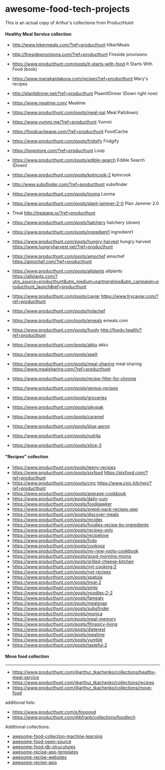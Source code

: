 # awesome-food-tech-projects

This is an actual copy of Arthur's collections from ProductHuint

#### Healthy Meal Service collection

- http://www.hikermeals.com/?ref=producthunt HikerMeals
- http://firesideprovisions.com/?ref=producthunt Fireside provisions
- https://www.producthunt.com/posts/it-starts-with-food It Starts With Food (book)
- https://www.mariakardakova.com/recipes?ref=producthunt Mary's recipes
- http://planitdinner.net/?ref=producthunt PlaanItDinner (Down right now)
- https://www.mealime.com/ Mealime
- https://www.producthunt.com/posts/meal-pal Meal Pal(down)
- https://www.yummi.me/?ref=producthunt Yummi
- https://foodcacheapp.com/?ref=producthunt FoodCache
- https://www.producthunt.com/posts/fridgify Fridgify
- https://loopstore.com/?ref=producthunt Loop
- https://www.producthunt.com/posts/edible-search Edible Search (Down)
- https://www.producthunt.com/posts/kptncook-2 kptncook
- http://www.subsfinder.com/?ref=producthunt subsfinder
- https://www.producthunt.com/posts/looma Looma
- https://www.producthunt.com/posts/plant-jammer-2-0 Plan Jammer 2.0
- Treat http://treatapp.io/?ref=producthunt
- https://www.producthunt.com/posts/hatchery hatchery (down)
- https://www.producthunt.com/posts/ingredient1 ingredient1
- https://www.producthunt.com/posts/hungry-harvest hungry harvest https://www.hungryharvest.net/?ref=producthunt
- https://www.producthunt.com/posts/amochef amochef https://amochef.com/?ref=producthunt
- https://www.producthunt.com/posts/allplants allplants https://allplants.com/?utm_source=producthunt&utm_medium=partnerships&utm_campaign=producthunt_launch&ref=producthunt
- https://www.producthunt.com/posts/caviar https://www.trycaviar.com/?ref=producthunt
- https://www.producthunt.com/posts/holachef
- https://www.producthunt.com/posts/emeals emeals.com
- https://www.producthunt.com/posts/foody http://foody.health/?ref=producthunt
- https://www.producthunt.com/posts/akku akku
- https://www.producthunt.com/posts/spelt
- https://www.producthunt.com/posts/meal-sharing meal sharing https://www.mealsharing.com/?ref=producthunt
- https://www.producthunt.com/posts/recipe-filter-for-chrome
- https://www.producthunt.com/posts/genius-recipes
- https://www.producthunt.com/posts/groceries
- https://www.producthunt.com/posts/pikypak
- https://www.producthunt.com/posts/caramel
- https://www.producthunt.com/posts/blue-apron

- https://www.producthunt.com/posts/nutrita

- https://www.producthunt.com/posts/slice-3


#### "Recipes" collection
- https://www.producthunt.com/posts/teeny-recipes
- https://www.producthunt.com/posts/pixfood https://pixfood.com/?ref=producthunt
- https://www.producthunt.com/posts/cinc https://www.cinc.kitchen/?ref=producthunt
- https://www.producthunt.com/posts/average-cookbook
- https://www.producthunt.com/posts/daily-yum
- https://www.producthunt.com/posts/foodgawker
- https://www.producthunt.com/posts/prepd-pack-recipes-app
- https://www.producthunt.com/posts/discover-meals
- https://www.producthunt.com/posts/recidex
- https://www.producthunt.com/posts/foodies-recipe-by-ingredients
- https://www.producthunt.com/posts/recipes-only
- https://www.producthunt.com/posts/recipelove
- https://www.producthunt.com/posts/fodo
- https://www.producthunt.com/posts/cookooz
- https://www.producthunt.com/posts/my-new-roots-cookbook
- https://www.producthunt.com/posts/good-morning-moms
- https://www.producthunt.com/posts/grilled-cheese-kitchen
- https://www.producthunt.com/posts/nyt-cooking-2
- https://www.producthunt.com/posts/not-recipes
- https://www.producthunt.com/posts/spatula
- https://www.producthunt.com/posts/treat-2
- https://www.producthunt.com/posts/pinto
- https://www.producthunt.com/posts/noodles-2-2
- https://www.producthunt.com/posts/famealy
- https://www.producthunt.com/posts/mealsnap
- https://www.producthunt.com/posts/subsfinder
- https://www.producthunt.com/posts/monica
- https://www.producthunt.com/posts/meal-memory
- https://www.producthunt.com/posts/fitnspicy-living
- https://www.producthunt.com/posts/dieterest
- https://www.producthunt.com/posts/mealime
- https://www.producthunt.com/posts/yumble
- https://www.producthunt.com/posts/tasteful-2

#### Move food collection

---

- https://www.producthunt.com/@arthur_tkachenko/collections/healthy-meal-service
- https://www.producthunt.com/@arthur_tkachenko/collections/recipes
- https://www.producthunt.com/@arthur_tkachenko/collections/move-food

additional lists:
- https://www.producthunt.com/e/foooood
- https://www.producthunt.com/@bfrank/collections/foodtech


Additional collections:
- [awesome-food-collection-machine-learning](https://github.com/ChickenKyiv/awesome-food-collection-machine-learning)
- [awesome-food-open-source](https://github.com/ChickenKyiv/awesome-food-open-source)
- [awesome-food-db-strucutures](https://github.com/ChickenKyiv/awesome-food-db-strucutures)
- [awesome-recipe-app-templates](https://github.com/ChickenKyiv/awesome-recipe-app-templates)
- [awesome-recipe-websites](https://github.com/ChickenKyiv/awesome-recipe-websites)
- [awesome-recipe-apis](https://github.com/ChickenKyiv/awesome-recipe-apis)
